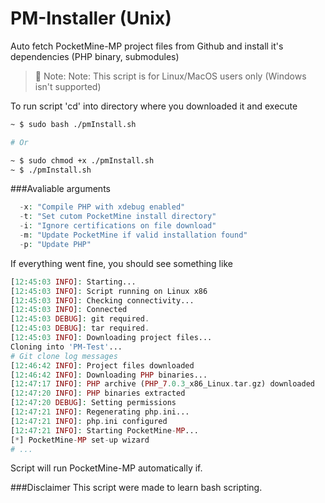 # PM-Installer (Unix)
Auto fetch PocketMine-MP project files from Github and install it's dependencies (PHP binary, submodules)

>:round_pushpin: Note: 
>Note: This script is for Linux/MacOS users only (Windows isn't supported)


To run script 'cd' into directory where you downloaded it and execute

```sh
~ $ sudo bash ./pmInstall.sh

# Or

~ $ sudo chmod +x ./pmInstall.sh
~ $ ./pmInstall.sh
```

###Avaliable arguments
```php
  -x: "Compile PHP with xdebug enabled"
  -t: "Set cutom PocketMine install directory"
  -i: "Ignore certifications on file download"
  -m: "Update PocketMine if valid installation found"
  -p: "Update PHP"
```

If everything went fine, you should see something like
```php
[12:45:03 INFO]: Starting...
[12:45:03 INFO]: Script running on Linux x86
[12:45:03 INFO]: Checking connectivity...
[12:45:03 INFO]: Connected
[12:45:03 DEBUG]: git required.
[12:45:03 DEBUG]: tar required.
[12:45:03 INFO]: Downloading project files...
Cloning into 'PM-Test'...
# Git clone log messages
[12:46:42 INFO]: Project files downloaded
[12:46:42 INFO]: Downloading PHP binaries...
[12:47:17 INFO]: PHP archive (PHP_7.0.3_x86_Linux.tar.gz) downloaded
[12:47:20 INFO]: PHP binaries extracted
[12:47:20 DEBUG]: Setting permissions
[12:47:21 INFO]: Regenerating php.ini...
[12:47:21 INFO]: php.ini configured
[12:47:21 INFO]: Starting PocketMine-MP...
[*] PocketMine-MP set-up wizard
# ...
```
Script will run PocketMine-MP automatically if.

###Disclaimer
This script were made to learn bash scripting.
